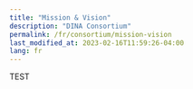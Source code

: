 ```yaml
---
title: "Mission & Vision"
description: "DINA Consortium"
permalink: /fr/consortium/mission-vision
last_modified_at: 2023-02-16T11:59:26-04:00
lang: fr
---
```


TEST
